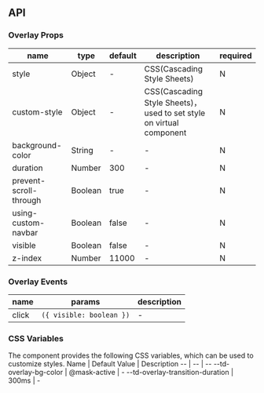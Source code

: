
## API

### Overlay Props

name | type | default | description | required
-- | -- | -- | -- | --
style | Object | - | CSS(Cascading Style Sheets) | N
custom-style | Object | - | CSS(Cascading Style Sheets)，used to set style on virtual component | N
background-color | String | - | \- | N
duration | Number | 300 | \- | N
prevent-scroll-through | Boolean | true | \- | N
using-custom-navbar | Boolean | false | \- | N
visible | Boolean | false | \- | N
z-index | Number | 11000 | \- | N

### Overlay Events

name | params | description
-- | -- | --
click | `({ visible: boolean })` | \-

### CSS Variables

The component provides the following CSS variables, which can be used to customize styles.
Name | Default Value | Description 
-- | -- | --
--td-overlay-bg-color | @mask-active | - 
--td-overlay-transition-duration | 300ms | -